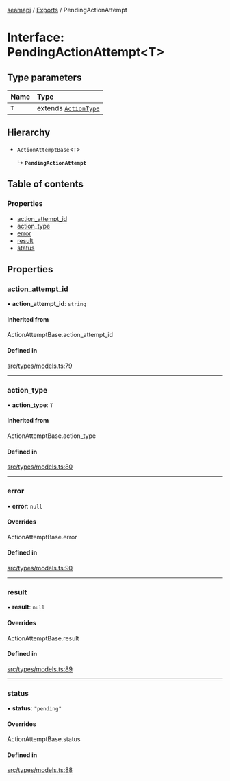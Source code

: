 [seamapi](../README.md) / [Exports](../modules.md) / PendingActionAttempt

# Interface: PendingActionAttempt<T\>

## Type parameters

| Name | Type |
| :------ | :------ |
| `T` | extends [`ActionType`](../modules.md#actiontype) |

## Hierarchy

- `ActionAttemptBase`<`T`\>

  ↳ **`PendingActionAttempt`**

## Table of contents

### Properties

- [action\_attempt\_id](PendingActionAttempt.md#action_attempt_id)
- [action\_type](PendingActionAttempt.md#action_type)
- [error](PendingActionAttempt.md#error)
- [result](PendingActionAttempt.md#result)
- [status](PendingActionAttempt.md#status)

## Properties

### action\_attempt\_id

• **action\_attempt\_id**: `string`

#### Inherited from

ActionAttemptBase.action\_attempt\_id

#### Defined in

[src/types/models.ts:79](https://github.com/seamapi/seamapi-javascript/blob/main/src/types/models.ts#L79)

___

### action\_type

• **action\_type**: `T`

#### Inherited from

ActionAttemptBase.action\_type

#### Defined in

[src/types/models.ts:80](https://github.com/seamapi/seamapi-javascript/blob/main/src/types/models.ts#L80)

___

### error

• **error**: ``null``

#### Overrides

ActionAttemptBase.error

#### Defined in

[src/types/models.ts:90](https://github.com/seamapi/seamapi-javascript/blob/main/src/types/models.ts#L90)

___

### result

• **result**: ``null``

#### Overrides

ActionAttemptBase.result

#### Defined in

[src/types/models.ts:89](https://github.com/seamapi/seamapi-javascript/blob/main/src/types/models.ts#L89)

___

### status

• **status**: ``"pending"``

#### Overrides

ActionAttemptBase.status

#### Defined in

[src/types/models.ts:88](https://github.com/seamapi/seamapi-javascript/blob/main/src/types/models.ts#L88)
